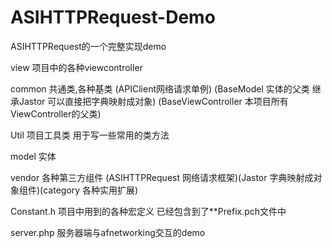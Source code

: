 ASIHTTPRequest-Demo
===================

ASIHTTPRequest的一个完整实现demo


view 项目中的各种viewcontroller

common 共通类,各种基类 (APIClient网络请求单例) (BaseModel 实体的父类 继承Jastor 可以直接把字典映射成对象) (BaseViewController 本项目所有ViewController的父类) 

Util 项目工具类 用于写一些常用的类方法

model 实体

vendor 各种第三方组件  (ASIHTTPRequest 网络请求框架)(Jastor 字典映射成对象组件)(category 各种实用扩展)

Constant.h 项目中用到的各种宏定义 已经包含到了**Prefix.pch文件中

server.php 服务器端与afnetworking交互的demo

